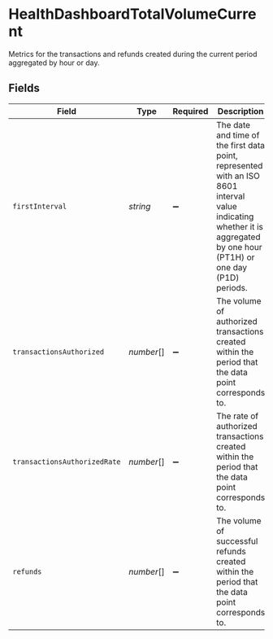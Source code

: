 # HealthDashboardTotalVolumeCurrent

Metrics for the transactions and refunds created during the current period aggregated by hour or day.


## Fields

| Field                                                                                                                                                                   | Type                                                                                                                                                                    | Required                                                                                                                                                                | Description                                                                                                                                                             | Example                                                                                                                                                                 |
| ----------------------------------------------------------------------------------------------------------------------------------------------------------------------- | ----------------------------------------------------------------------------------------------------------------------------------------------------------------------- | ----------------------------------------------------------------------------------------------------------------------------------------------------------------------- | ----------------------------------------------------------------------------------------------------------------------------------------------------------------------- | ----------------------------------------------------------------------------------------------------------------------------------------------------------------------- |
| `firstInterval`                                                                                                                                                         | *string*                                                                                                                                                                | :heavy_minus_sign:                                                                                                                                                      | The date and time of the first data point, represented with an ISO 8601 interval value indicating whether it is aggregated by one hour (PT1H) or one day (P1D) periods. | 2024-05-07T00:00:00Z/P1D                                                                                                                                                |
| `transactionsAuthorized`                                                                                                                                                | *number*[]                                                                                                                                                              | :heavy_minus_sign:                                                                                                                                                      | The volume of authorized transactions created within the period that the data point corresponds to.                                                                     | [<br/>1919,<br/>2194,<br/>1920,<br/>2184,<br/>1328,<br/>1868,<br/>2001,<br/>2082<br/>]                                                                                  |
| `transactionsAuthorizedRate`                                                                                                                                            | *number*[]                                                                                                                                                              | :heavy_minus_sign:                                                                                                                                                      | The rate of authorized transactions created within the period that the data point corresponds to.                                                                       | [<br/>66,<br/>89,<br/>75,<br/>98,<br/>100,<br/>null,<br/>95,<br/>100<br/>]                                                                                              |
| `refunds`                                                                                                                                                               | *number*[]                                                                                                                                                              | :heavy_minus_sign:                                                                                                                                                      | The volume of successful refunds created within the period that the data point corresponds to.                                                                          | [<br/>119,<br/>294,<br/>120,<br/>184,<br/>138,<br/>168,<br/>201,<br/>182<br/>]                                                                                          |